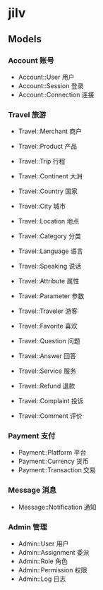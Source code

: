 # jilv

## Models

### Account 账号

- Account::User 用户
- Account::Session 登录
- Account::Connection 连接

### Travel 旅游

- Travel::Merchant 商户
- Travel::Product 产品
- Travel::Trip 行程
- Travel::Continent 大洲
- Travel::Country 国家
- Travel::City 城市
- Travel::Location 地点
- Travel::Category 分类
- Travel::Language 语言
- Travel::Speaking 说话
- Travel::Attribute 属性
- Travel::Parameter 参数

- Travel::Traveler 游客
- Travel::Favorite 喜欢
- Travel::Question 问题
- Travel::Answer 回答
- Travel::Service 服务
- Travel::Refund 退款
- Travel::Complaint 投诉
- Travel::Comment 评价

### Payment 支付

- Payment::Platform 平台
- Payment::Currency 货币
- Payment::Transaction 交易

### Message 消息

- Message::Notification 通知

### Admin 管理

- Admin::User 用户
- Admin::Assignment 委派
- Admin::Role 角色
- Admin::Permission 权限
- Admin::Log 日志
